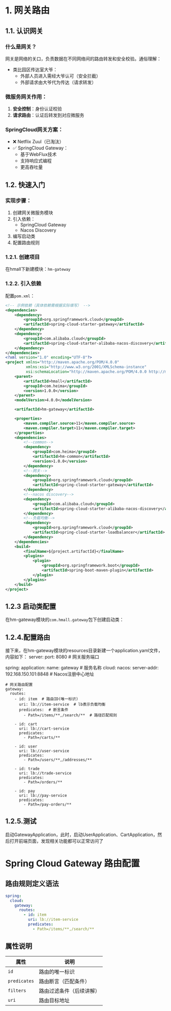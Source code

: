 # 1. 网关路由

## 1.1. 认识网关

### 什么是网关？
网关是网络的关口，负责数据在不同网络间的路由转发和安全校验。通俗理解：

- 类比园区传达室大爷：
  - 外部人员进入需经大爷认可（安全拦截）
  - 外部请求由大爷代为传达（请求转发）

### 微服务网关作用：
1. **安全控制**：身份认证校验
2. **请求路由**：认证后转发到对应微服务

### SpringCloud网关方案：
- ❌ Netflix Zuul（已淘汰）
- ✅ SpringCloud Gateway：
  - 基于WebFlux技术
  - 支持响应式编程
  - 更高吞吐量

## 1.2. 快速入门

### 实现步骤：
1. 创建网关微服务模块
2. 引入依赖：
   - SpringCloud Gateway
   - Nacos Discovery
3. 编写启动类
4. 配置路由规则

### 1.2.1. 创建项目
在hmall下新建模块：`hm-gateway`

### 1.2.2. 引入依赖
配置`pom.xml`：
```xml
<!-- 示例依赖（具体依赖需根据实际填写） -->
<dependencies>
    <dependency>
        <groupId>org.springframework.cloud</groupId>
        <artifactId>spring-cloud-starter-gateway</artifactId>
    </dependency>
    <dependency>
        <groupId>com.alibaba.cloud</groupId>
        <artifactId>spring-cloud-starter-alibaba-nacos-discovery</artifactId>
    </dependency>
</dependencies>
<?xml version="1.0" encoding="UTF-8"?>
<project xmlns="http://maven.apache.org/POM/4.0.0"
         xmlns:xsi="http://www.w3.org/2001/XMLSchema-instance"
         xsi:schemaLocation="http://maven.apache.org/POM/4.0.0 http://maven.apache.org/xsd/maven-4.0.0.xsd">
    <parent>
        <artifactId>hmall</artifactId>
        <groupId>com.heima</groupId>
        <version>1.0.0</version>
    </parent>
    <modelVersion>4.0.0</modelVersion>

    <artifactId>hm-gateway</artifactId>

    <properties>
        <maven.compiler.source>11</maven.compiler.source>
        <maven.compiler.target>11</maven.compiler.target>
    </properties>
    <dependencies>
        <!--common-->
        <dependency>
            <groupId>com.heima</groupId>
            <artifactId>hm-common</artifactId>
            <version>1.0.0</version>
        </dependency>
        <!--网关-->
        <dependency>
            <groupId>org.springframework.cloud</groupId>
            <artifactId>spring-cloud-starter-gateway</artifactId>
        </dependency>
        <!--nacos discovery-->
        <dependency>
            <groupId>com.alibaba.cloud</groupId>
            <artifactId>spring-cloud-starter-alibaba-nacos-discovery</artifactId>
        </dependency>
        <!--负载均衡-->
        <dependency>
            <groupId>org.springframework.cloud</groupId>
            <artifactId>spring-cloud-starter-loadbalancer</artifactId>
        </dependency>
    </dependencies>
    <build>
        <finalName>${project.artifactId}</finalName>
        <plugins>
            <plugin>
                <groupId>org.springframework.boot</groupId>
                <artifactId>spring-boot-maven-plugin</artifactId>
            </plugin>
        </plugins>
    </build>
</project>
```

## 1.2.3 启动类配置
在hm-gateway模块的`com.hmall.gateway`包下创建启动类：

## 1.2.4.配置路由
接下来，在hm-gateway模块的resources目录新建一个application.yaml文件，内容如下：
server:
  port: 8080  # 网关服务端口
  
spring:
  application:
    name: gateway  # 服务名称
  cloud:
    nacos:
      server-addr: 192.168.150.101:8848  # Nacos注册中心地址
    
    # 网关路由配置
    gateway:
      routes:
        - id: item  # 路由ID(唯一标识)
          uri: lb://item-service  # lb表示负载均衡
          predicates:  # 断言条件
            - Path=/items/**,/search/**  # 路径匹配规则
            
        - id: cart
          uri: lb://cart-service
          predicates:
            - Path=/carts/**
            
        - id: user
          uri: lb://user-service
          predicates:
            - Path=/users/**,/addresses/**
            
        - id: trade
          uri: lb://trade-service
          predicates:
            - Path=/orders/**
            
        - id: pay
          uri: lb://pay-service
          predicates:
            - Path=/pay-orders/**
## 1.2.5.测试
启动GatewayApplication，此时，启动UserApplication、CartApplication，然后打开前端页面，发现相关功能都可以正常访问了

# Spring Cloud Gateway 路由配置

## 路由规则定义语法

```yaml
spring:
  cloud:
    gateway:
      routes:
        - id: item
          uri: lb://item-service
          predicates:
            - Path=/items/**,/search/**
```

## 属性说明

| 属性        | 说明                     |
|-------------|--------------------------|
| `id`        | 路由的唯一标识           |
| `predicates`| 路由断言（匹配条件）     |
| `filters`   | 路由过滤条件（后续讲解） |
| `uri`       | 路由目标地址             |
